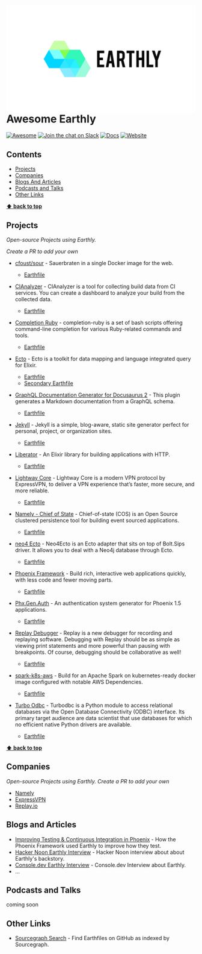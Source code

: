 # <a href="https://awesome-go.com/"><img align="right" src="https://raw.githubusercontent.com/earthly/earthly/main/img/logo-banner-white-bg.png" alt="awesome-go" title="awesome-go" /></a> Awesome Earthly


[![Awesome](https://cdn.rawgit.com/sindresorhus/awesome/d7305f38d29fed78fa85652e3a63e154dd8e8829/media/badge.svg)](https://github.com/sindresorhus/awesome)
[![Join the chat on Slack](https://img.shields.io/badge/slack-join%20chat-red.svg)](https://earthly.dev/slack)
[![Docs](https://img.shields.io/badge/docs-git%20book-blue)](https://docs.earthly.dev)
[![Website](https://img.shields.io/badge/website-earthly.dev-blue)](https://earthly.dev)

## Contents

- [Projects](#projects)
- [Companies](#companies)
- [Blogs And Articles](#blogs-and-articles)
- [Podcasts and Talks](#podcasts-and-talks)
- [Other Links](#other-links)

**[⬆ back to top](#contents)** 

## Projects

*Open-source Projects using Earthly.*

*Create a PR to add your own*

* [cfoust/sour](https://github.com/cfoust/sour) - Sauerbraten in a single Docker image for the web.
  * [Earthfile](https://github.com/cfoust/sour/blob/main/Earthfile)
* [CIAnalyzer](https://github.com/Kesin11/CIAnalyzer) - CIAnalyzer is a tool for collecting build data from CI services. You can create a dashboard to analyze your build from the collected data.
  * [Earthfile](https://github.com/Kesin11/CIAnalyzer/blob/master/Earthfile)
* [Completion Ruby](https://github.com/mernen/completion-ruby) - completion-ruby is a set of bash scripts offering command-line completion for various Ruby-related commands and tools.
  * [Earthfile](https://github.com/mernen/completion-ruby/blob/main/Earthfile)
* [Ecto](https://github.com/elixir-ecto/ecto) - Ecto is a toolkit for data mapping and language integrated query for Elixir.
  * [Earthfile](https://github.com/elixir-ecto/ecto/blob/master/Earthfile)
  * [Secondary Earthfile](https://github.com/elixir-ecto/ecto_sql/blob/master/Earthfile)
* [GraphQL Documentation Generator for Docusaurus 2](https://github.com/edno/graphql-markdown/blob/main/Earthfile) - This plugin generates a Markdown documentation from a GraphQL schema.
  * [Earthfile](https://github.com/edno/graphql-markdown/blob/main/Earthfile)
* [Jekyll](https://github.com/jekyll/jekyll) - Jekyll is a simple, blog-aware, static site generator perfect for personal, project, or organization sites.
  * [Earthfile](https://github.com/jekyll/jekyll/blob/master/Earthfile)
* [Liberator](https://github.com/Cantido/liberator) - An Elixir library for building applications with HTTP.
  * [Earthfile](https://github.com/Cantido/liberator/blob/main/Earthfile)

* [Lightway Core](https://github.com/expressvpn/lightway-core) - Lightway Core is a modern VPN protocol by ExpressVPN, to deliver a VPN experience that’s faster, more secure, and more reliable.
  * [Earthfile](https://github.com/expressvpn/lightway-core/blob/main/Earthfile)
* [Namely - Chief of State](https://github.com/namely/chief-of-state) - Chief-of-state (COS) is an Open Source clustered persistence tool for building event sourced applications.
  * [Earthfile](https://github.com/namely/chief-of-state/blob/master/Earthfile)

* [neo4 Ecto](https://github.com/betrybe/neo4_ecto) - Neo4Ecto is an Ecto adapter that sits on top of Bolt.Sips driver. It allows you to deal with a Neo4j database through Ecto.
  * [Earthfile](https://github.com/betrybe/neo4_ecto/blob/main/Earthfile)
* [Phoenix Framework](https://github.com/phoenixframework/phoenix) - Build rich, interactive web applications quickly, with less code and fewer moving parts.
  * [Earthfile](https://github.com/phoenixframework/phoenix/blob/master/Earthfile)
* [Phx.Gen.Auth](https://github.com/aaronrenner/phx_gen_auth) - An authentication system generator for Phoenix 1.5 applications.
  * [Earthfile](https://github.com/aaronrenner/phx_gen_auth/blob/master/Earthfile)
* [Replay Debugger](https://github.com/RecordReplay/devtools) - Replay is a new debugger for recording and replaying software. Debugging with Replay should be as simple as viewing print statements and more powerful than pausing with breakpoints. Of course, debugging should be collaborative as well!
  * [Earthfile](https://github.com/RecordReplay/devtools/blob/master/Earthfile)
* [spark-k8s-aws](https://github.com/viaduct-ai/docker-spark-k8s-aws) - Build for an Apache Spark on kubernetes-ready docker image configured with notable AWS Dependencies.
  * [Earthfile](https://github.com/viaduct-ai/docker-spark-k8s-aws/blob/main/Earthfile)
* [Turbo Odbc](https://github.com/blue-yonder/turbodbc) - Turbodbc is a Python module to access relational databases via the Open Database Connectivity (ODBC) interface. Its primary target audience are data scientist that use databases for which no efficient native Python drivers are available.
  * [Earthfile](https://github.com/blue-yonder/turbodbc/blob/master/Earthfile)

**[⬆ back to top](#contents)**

## Companies

*Open-source Projects using Earthly.*
*Create a PR to add your own*

* [Namely](https://www.namely.com/)
* [ExpressVPN](https://www.expressvpn.com/)
* [Replay.io](https://www.replay.io/)

## Blogs and Articles
* [Improving Testing & Continuous Integration in Phoenix](https://www.phoenixframework.org/blog/improving-testing-and-continuous-integration-in-phoenix) - How the Phoenix Framework used Earthly to improve how they test. 
* [Hacker Noon Earthly Interview](https://hackernoon.com/startup-interview-with-adam-gordon-bell-earthly-developer-relations-9z1z35h1) - Hacker Noon interview about about Earthly's backstory.
* [Console.dev Earthly Interview](https://console.dev/interviews/earthly-adam-gordon-bell/) - Console.dev Interview about Earthly.
* ...

## Podcasts and Talks
coming soon

## Other Links

* [Sourcegraph Search](https://sourcegraph.com/search?q=context:global+file:Earthfile%24+&patternType=literal) - Find Earthfiles on GitHub as indexed by Sourcegraph. 
